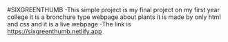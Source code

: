 #SIXGREENTHUMB
-This simple project is my final project on my first year college it is a bronchure type webpage about plants it is made by only html and css and it is a live webpage
-The link is https://sixgreenthumb.netlify.app
